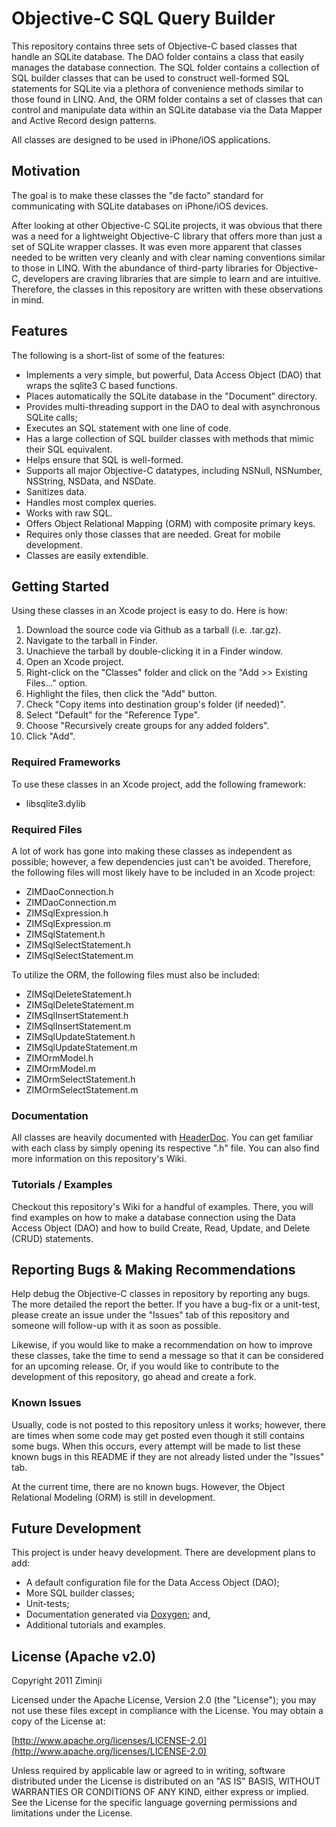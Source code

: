 # Objective-C SQL Query Builder

This repository contains three sets of Objective-C based classes that handle an SQLite database.  The DAO folder contains
a class that easily manages the database connection.  The SQL folder contains a collection of SQL builder classes that
can be used to construct well-formed SQL statements for SQLite via a plethora of convenience methods similar to those
found in LINQ. And, the ORM folder contains a set of classes that can control and manipulate data within an SQLite database
via the Data Mapper and Active Record design patterns.

All classes are designed to be used in iPhone/iOS applications.

## Motivation

The goal is to make these classes the "de facto" standard for communicating with SQLite databases on iPhone/iOS devices.

After looking at other Objective-C SQLite projects, it was obvious that there was a need for a lightweight Objective-C
library that offers more than just a set of SQLite wrapper classes.  It was even more apparent that classes needed to be
written very cleanly and with clear naming conventions similar to those in LINQ.  With the abundance of third-party
libraries for Objective-C, developers are craving libraries that are simple to learn and are intuitive.  Therefore, the
classes in this repository are written with these observations in mind.

## Features

The following is a short-list of some of the features:

* Implements a very simple, but powerful, Data Access Object (DAO) that wraps the sqlite3 C based functions.
* Places automatically the SQLite database in the "Document" directory.
* Provides multi-threading support in the DAO to deal with asynchronous SQLite calls;
* Executes an SQL statement with one line of code.
* Has a large collection of SQL builder classes with methods that mimic their SQL equivalent.
* Helps ensure that SQL is well-formed.
* Supports all major Objective-C datatypes, including NSNull, NSNumber, NSString, NSData, and NSDate.
* Sanitizes data.
* Handles most complex queries.
* Works with raw SQL.
* Offers Object Relational Mapping (ORM) with composite primary keys.
* Requires only those classes that are needed.  Great for mobile development.
* Classes are easily extendible.

## Getting Started

Using these classes in an Xcode project is easy to do.  Here is how:

1. Download the source code via Github as a tarball (i.e. .tar.gz).
2. Navigate to the tarball in Finder.
3. Unachieve the tarball by double-clicking it in a Finder window.
4. Open an Xcode project.
5. Right-click on the "Classes" folder and click on the "Add >> Existing Files..." option.
6. Highlight the files, then click the "Add" button.
7. Check "Copy items into destination group's folder (if needed)".
8. Select "Default" for the "Reference Type".
9. Choose "Recursively create groups for any added folders".
10. Click "Add".

### Required Frameworks

To use these classes in an Xcode project, add the following framework:

* libsqlite3.dylib

### Required Files

A lot of work has gone into making these classes as independent as possible; however, a few dependencies just can't be
avoided.  Therefore, the following files will most likely have to be included in an Xcode project:

* ZIMDaoConnection.h
* ZIMDaoConnection.m
* ZIMSqlExpression.h
* ZIMSqlExpression.m
* ZIMSqlStatement.h
* ZIMSqlSelectStatement.h
* ZIMSqlSelectStatement.m

To utilize the ORM, the following files must also be included:

* ZIMSqlDeleteStatement.h
* ZIMSqlDeleteStatement.m
* ZIMSqlInsertStatement.h
* ZIMSqlInsertStatement.m
* ZIMSqlUpdateStatement.h
* ZIMSqlUpdateStatement.m
* ZIMOrmModel.h
* ZIMOrmModel.m
* ZIMOrmSelectStatement.h
* ZIMOrmSelectStatement.m

### Documentation

All classes are heavily documented with [HeaderDoc](http://developer.apple.com/library/mac/#documentation/DeveloperTools/Conceptual/HeaderDoc/intro/intro.html#//apple_ref/doc/uid/TP40001215-CH345-SW1).  You can get familiar with each class by simply opening its respective ".h" file.  You can also
find more information on this repository's Wiki.

### Tutorials / Examples

Checkout this repository's Wiki for a handful of examples.  There, you will find examples on how to make a database
connection using the Data Access Object (DAO) and how to build Create, Read, Update, and Delete (CRUD) statements.

## Reporting Bugs & Making Recommendations

Help debug the Objective-C classes in repository by reporting any bugs.  The more detailed the report the better.  If
you have a bug-fix or a unit-test, please create an issue under the "Issues" tab of this repository and someone will
follow-up with it as soon as possible.

Likewise, if you would like to make a recommendation on how to improve these classes, take the time to send a message
so that it can be considered for an upcoming release.  Or, if you would like to contribute to the development of this
repository, go ahead and create a fork.

### Known Issues

Usually, code is not posted to this repository unless it works; however, there are times when some code may get posted
even though it still contains some bugs.  When this occurs, every attempt will be made to list these known bugs in this
README if they are not already listed under the "Issues" tab.

At the current time, there are no known bugs.  However, the Object Relational Modeling (ORM) is still in development.

## Future Development

This project is under heavy development.  There are development plans to add:

* A default configuration file for the Data Access Object (DAO);
* More SQL builder classes;
* Unit-tests;
* Documentation generated via [Doxygen](http://www.stack.nl/~dimitri/doxygen/); and,
* Additional tutorials and examples.

## License (Apache v2.0)

Copyright 2011 Ziminji

Licensed under the Apache License, Version 2.0 (the "License"); you may not use these files except in compliance with the
License. You may obtain a copy of the License at:

[http://www.apache.org/licenses/LICENSE-2.0](http://www.apache.org/licenses/LICENSE-2.0)

Unless required by applicable law or agreed to in writing, software distributed under the License is distributed on an
"AS IS" BASIS, WITHOUT WARRANTIES OR CONDITIONS OF ANY KIND, either express or implied. See the License for the specific
language governing permissions and limitations under the License.
